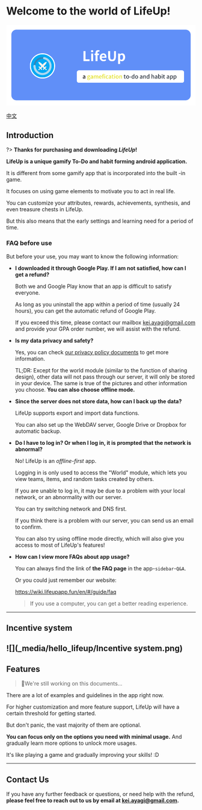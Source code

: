 # Welcome to the world of LifeUp!

![](_media/hello_lifeup/01.png)

[中文](https://wiki.lifeupapp.fun/zh-cn/#/guide/hello_lifeup)

## Introduction

?> **Thanks for purchasing and downloading *LifeUp*!**



**LifeUp is a unique gamify To-Do and habit forming android application.**

It is different from some gamify app that is incorporated into the built -in game.

It focuses on using game elements to motivate you to act in real life.

You can customize your attributes, rewards, achievements, synthesis, and even treasure chests in LifeUp.

But this also means that the early settings and learning need for a period of time.



### FAQ before use

But before your use, you may want to know the following information:

- **I downloaded it through Google Play. If I am not satisfied, how can I get a refund?**

  Both we and Google Play know that an app is difficult to satisfy everyone.

  As long as you uninstall the app within a period of time (usually 24 hours), you can get the
  automatic refund of Google Play.

  If you exceed this time, please contact our mailbox kei.ayagi@gmail.com and provide your GPA order
  number, we will assist with the refund.

- **Is my data privacy and safety?**

  Yes, you can
  check [our privacy policy documents](https://wiki.lifeupapp.fun/en/#/introduction/privacy-terms)
  to get more information.

  TL;DR: Except for the world module (similar to the function of sharing design), other data will
  not pass through our server, it will only be stored in your device. The same is true of the
  pictures and other information you choose. **You can also choose offline mode.**

- **Since the server does not store data, how can I back up the data?**

  LifeUp supports export and import data functions.

  You can also set up the WebDAV server, Google Drive or Dropbox for automatic backup.

- **Do I have to log in? Or when I log in, it is prompted that the network is abnormal?**

  No! LifeUp is an *offline-first* app.

  Logging in is only used to access the "World" module, which lets you view teams, items, and random
  tasks created by others.

  If you are unable to log in, it may be due to a problem with your local network, or an abnormality
  with our server.

  You can try switching network and DNS first.

  If you think there is a problem with our server, you can send us an email to confirm.

  You can also try using offline mode directly, which will also give you access to most of LifeUp's
  features!

- **How can I view more FAQs about app usage?**

  You can always find the link of **the FAQ page** in the app-`sidebar`-`Q&A`.

  Or you could just remember our website:

  https://wiki.lifeupapp.fun/en/#/guide/faq

  > If you use a computer, you can get a better reading experience.

---

## Incentive system

![](_media/hello_lifeup/Incentive system.png)
---

## Features

> 🚧We're still working on this documents...

There are a lot of examples and guidelines in the app right now.

For higher customization and more feature support, LifeUp will have a certain threshold for getting
started.

But don't panic, the vast majority of them are optional.

**You can focus only on the options you need with minimal usage.** And gradually learn more options
to unlock more usages.

It's like playing a game and gradually improving your skills! :D

---

## Contact Us

If you have any further feedback or questions, or need help with the refund, **please feel free to
reach out to us by email at kei.ayagi@gmail.com.**